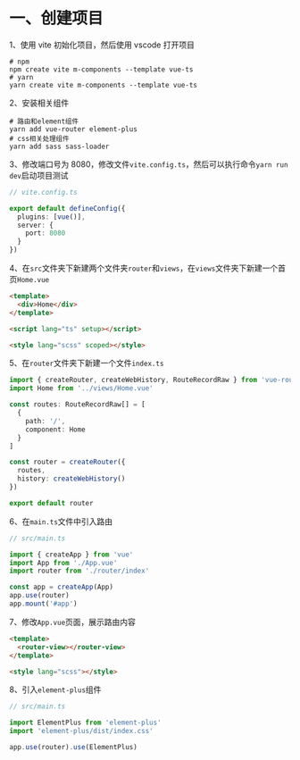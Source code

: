 # 一、创建项目

1、使用 vite 初始化项目，然后使用 vscode 打开项目

```shell
# npm
npm create vite m-components --template vue-ts
# yarn
yarn create vite m-components --template vue-ts
```

2、安装相关组件

```shell
# 路由和element组件
yarn add vue-router element-plus
# css相关处理组件
yarn add sass sass-loader
```

3、修改端口号为 8080，修改文件`vite.config.ts`，然后可以执行命令`yarn run dev`启动项目测试

```typescript
// vite.config.ts

export default defineConfig({
  plugins: [vue()],
  server: {
    port: 8080
  }
})
```

4、在`src`文件夹下新建两个文件夹`router`和`views`，在`views`文件夹下新建一个首页`Home.vue`

```html
<template>
  <div>Home</div>
</template>

<script lang="ts" setup></script>

<style lang="scss" scoped></style>
```

5、在`router`文件夹下新建一个文件`index.ts`

```typescript
import { createRouter, createWebHistory, RouteRecordRaw } from 'vue-router'
import Home from '../views/Home.vue'

const routes: RouteRecordRaw[] = [
  {
    path: '/',
    component: Home
  }
]

const router = createRouter({
  routes,
  history: createWebHistory()
})

export default router
```

6、在`main.ts`文件中引入路由

```typescript
// src/main.ts

import { createApp } from 'vue'
import App from './App.vue'
import router from './router/index'

const app = createApp(App)
app.use(router)
app.mount('#app')
```

7、修改`App.vue`页面，展示路由内容

```html
<template>
  <router-view></router-view>
</template>

<style lang="scss"></style>
```

8、引入`element-plus`组件

```typescript
// src/main.ts

import ElementPlus from 'element-plus'
import 'element-plus/dist/index.css'

app.use(router).use(ElementPlus)
```
